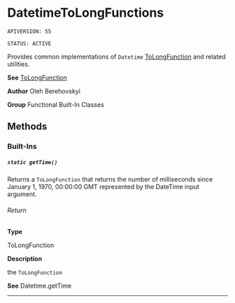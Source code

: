 # DatetimeToLongFunctions

`APIVERSION: 55`

`STATUS: ACTIVE`

Provides common implementations of `Datetime` [ToLongFunction](/docs/Functional-Abstract-Classes/ToLongFunction.md) and related utilities.


**See** [ToLongFunction](/docs/Functional-Abstract-Classes/ToLongFunction.md)


**Author** Oleh Berehovskyi


**Group** Functional Built-In Classes

## Methods
### Built-Ins
##### `static getTime()`

Returns a `ToLongFunction` that returns the number of milliseconds since January 1, 1970, 00:00:00 GMT represented by the DateTime input argument.

###### Return

**Type**

ToLongFunction

**Description**

the `ToLongFunction`


**See** Datetime.getTime

---
